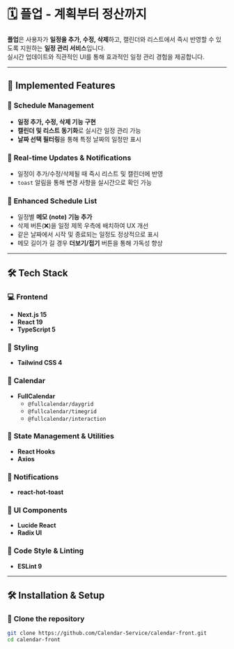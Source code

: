# 🗓️ **플업 - 계획부터 정산까지**

**플업**은 사용자가 **일정을 추가, 수정, 삭제**하고, 캘린더와 리스트에서 즉시 반영할 수 있도록 지원하는 **일정 관리 서비스**입니다.  
실시간 업데이트와 직관적인 UI를 통해 효과적인 일정 관리 경험을 제공합니다.

---

## 🚀 **Implemented Features**

### 📅 **Schedule Management**
- **일정 추가, 수정, 삭제 기능 구현**
- **캘린더 및 리스트 동기화**로 실시간 일정 관리 가능
- **날짜 선택 필터링**을 통해 특정 날짜의 일정만 표시

### 🔔 **Real-time Updates & Notifications**
- 일정이 추가/수정/삭제될 때 즉시 리스트 및 캘린더에 반영
- `toast` 알림을 통해 변경 사항을 실시간으로 확인 가능

### 📝 **Enhanced Schedule List**
- 일정별 **메모 (note) 기능 추가**
- 삭제 버튼(❌)을 일정 제목 우측에 배치하여 UX 개선
- 같은 날짜에서 시작 및 종료되는 일정도 정상적으로 표시
- 메모 길이가 길 경우 **더보기/접기** 버튼을 통해 가독성 향상

---

## 🛠 **Tech Stack**

### 💻 **Frontend**
- **Next.js 15**
- **React 19**
- **TypeScript 5**

### 💅 **Styling**
- **Tailwind CSS 4**

### 📅 **Calendar**
- **FullCalendar**
  - `@fullcalendar/daygrid`
  - `@fullcalendar/timegrid`
  - `@fullcalendar/interaction`

### 🔧 **State Management & Utilities**
- **React Hooks**
- **Axios**

### 🔔 **Notifications**
- **react-hot-toast**

### 📝 **UI Components**
- **Lucide React**
- **Radix UI**

### 📝 **Code Style & Linting**
- **ESLint 9**

---

## 🛠 **Installation & Setup**

### 📂 **Clone the repository**
```bash
git clone https://github.com/Calendar-Service/calendar-front.git
cd calendar-front
